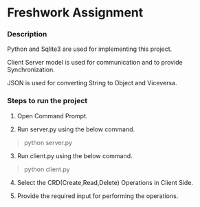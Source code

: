 # Freshwork Assignment

### Description

Python and Sqlite3 are used for implementing this project.

Client Server model is used for communication and to provide Synchronization.

JSON is used for converting String to Object and Viceversa.

### Steps to run the project

1) Open Command Prompt.

2) Run server.py using the below command.
> python server.py

3) Run client.py using the below command.
> python client.py

4) Select the CRD(Create,Read,Delete) Operations in Client Side.

5) Provide the required input for performing the operations.